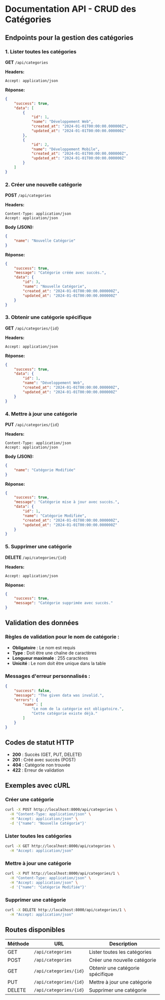 # Documentation API - CRUD des Catégories

## Endpoints pour la gestion des catégories

### 1. Lister toutes les catégories

**GET** `/api/categories`

**Headers:**
```
Accept: application/json
```

**Réponse:**
```json
{
    "success": true,
    "data": [
        {
            "id": 1,
            "name": "Développement Web",
            "created_at": "2024-01-01T00:00:00.000000Z",
            "updated_at": "2024-01-01T00:00:00.000000Z"
        },
        {
            "id": 2,
            "name": "Développement Mobile",
            "created_at": "2024-01-01T00:00:00.000000Z",
            "updated_at": "2024-01-01T00:00:00.000000Z"
        }
    ]
}
```

### 2. Créer une nouvelle catégorie

**POST** `/api/categories`

**Headers:**
```
Content-Type: application/json
Accept: application/json
```

**Body (JSON):**
```json
{
    "name": "Nouvelle Catégorie"
}
```

**Réponse:**
```json
{
    "success": true,
    "message": "Catégorie créée avec succès.",
    "data": {
        "id": 3,
        "name": "Nouvelle Catégorie",
        "created_at": "2024-01-01T00:00:00.000000Z",
        "updated_at": "2024-01-01T00:00:00.000000Z"
    }
}
```

### 3. Obtenir une catégorie spécifique

**GET** `/api/categories/{id}`

**Headers:**
```
Accept: application/json
```

**Réponse:**
```json
{
    "success": true,
    "data": {
        "id": 1,
        "name": "Développement Web",
        "created_at": "2024-01-01T00:00:00.000000Z",
        "updated_at": "2024-01-01T00:00:00.000000Z"
    }
}
```

### 4. Mettre à jour une catégorie

**PUT** `/api/categories/{id}`

**Headers:**
```
Content-Type: application/json
Accept: application/json
```

**Body (JSON):**
```json
{
    "name": "Catégorie Modifiée"
}
```

**Réponse:**
```json
{
    "success": true,
    "message": "Catégorie mise à jour avec succès.",
    "data": {
        "id": 1,
        "name": "Catégorie Modifiée",
        "created_at": "2024-01-01T00:00:00.000000Z",
        "updated_at": "2024-01-01T00:00:00.000000Z"
    }
}
```

### 5. Supprimer une catégorie

**DELETE** `/api/categories/{id}`

**Headers:**
```
Accept: application/json
```

**Réponse:**
```json
{
    "success": true,
    "message": "Catégorie supprimée avec succès."
}
```

## Validation des données

### Règles de validation pour le nom de catégorie :
- **Obligatoire** : Le nom est requis
- **Type** : Doit être une chaîne de caractères
- **Longueur maximale** : 255 caractères
- **Unicité** : Le nom doit être unique dans la table

### Messages d'erreur personnalisés :
```json
{
    "success": false,
    "message": "The given data was invalid.",
    "errors": {
        "name": [
            "Le nom de la catégorie est obligatoire.",
            "Cette catégorie existe déjà."
        ]
    }
}
```

## Codes de statut HTTP

- **200** : Succès (GET, PUT, DELETE)
- **201** : Créé avec succès (POST)
- **404** : Catégorie non trouvée
- **422** : Erreur de validation

## Exemples avec cURL

### Créer une catégorie
```bash
curl -X POST http://localhost:8000/api/categories \
  -H "Content-Type: application/json" \
  -H "Accept: application/json" \
  -d '{"name": "Nouvelle Catégorie"}'
```

### Lister toutes les catégories
```bash
curl -X GET http://localhost:8000/api/categories \
  -H "Accept: application/json"
```

### Mettre à jour une catégorie
```bash
curl -X PUT http://localhost:8000/api/categories/1 \
  -H "Content-Type: application/json" \
  -H "Accept: application/json" \
  -d '{"name": "Catégorie Modifiée"}'
```

### Supprimer une catégorie
```bash
curl -X DELETE http://localhost:8000/api/categories/1 \
  -H "Accept: application/json"
```

## Routes disponibles

| Méthode | URL | Description |
|---------|-----|-------------|
| GET | `/api/categories` | Lister toutes les catégories |
| POST | `/api/categories` | Créer une nouvelle catégorie |
| GET | `/api/categories/{id}` | Obtenir une catégorie spécifique |
| PUT | `/api/categories/{id}` | Mettre à jour une catégorie |
| DELETE | `/api/categories/{id}` | Supprimer une catégorie | 
